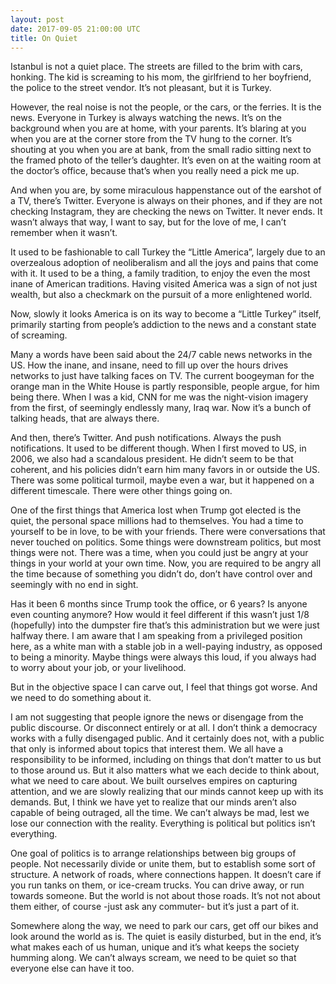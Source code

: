```yaml
---
layout: post
date: 2017-09-05 21:00:00 UTC
title: On Quiet
---
```

Istanbul is not a quiet place. The streets are filled to the brim with cars, honking. The kid is screaming to his mom, the girlfriend to her boyfriend, the police to the street vendor. It’s not pleasant, but it is Turkey.

However, the real noise is not the people, or the cars, or the ferries. It is the news. Everyone in Turkey is always watching the news. It’s on the background when you are at home, with your parents. It’s blaring at you when you are at the corner store from the TV hung to the corner. It’s shouting at you when you are at bank, from the small radio sitting next to the framed photo of the teller’s daughter. It’s even on at the waiting room at the doctor’s office, because that’s when you really need a pick me up.

And when you are, by some miraculous happenstance out of the earshot of a TV, there’s Twitter. Everyone is always on their phones, and if they are not checking Instagram, they are checking the news on Twitter. It never ends. It wasn’t always that way, I want to say, but for the love of me, I can’t remember when it wasn’t.

It used to be fashionable to call Turkey the “Little America”, largely due to an overzealous adoption of neoliberalism and all the joys and pains that come with it. It used to be a thing, a family tradition, to enjoy the even the most inane of American traditions. Having visited America was a sign of not just wealth, but also a checkmark on the pursuit of a more enlightened world.

Now, slowly it looks America is on its way to become a “Little Turkey” itself, primarily starting from people’s addiction to the news and a constant state of screaming.

Many a words have been said about the 24/7 cable news networks in the US. How the inane, and insane, need to fill up over the hours drives networks to just have talking faces on TV. The current boogeyman for the orange man in the White House is partly responsible, people argue, for him being there. When I was a kid, CNN for me was the night-vision imagery from the first, of seemingly endlessly many, Iraq war. Now it’s a bunch of talking heads, that are always there.

And then, there’s Twitter. And push notifications. Always the push notifications.
It used to be different though. When I first moved to US, in 2006, we also had a scandalous president. He didn’t seem to be that coherent, and his policies didn’t earn him many favors in or outside the US. There was some political turmoil, maybe even a war, but it happened on a different timescale. There were other things going on.

One of the first things that America lost when Trump got elected is the quiet, the personal space millions had to themselves. You had a time to yourself to be in love, to be with your friends. There were conversations that never touched on politics. Some things were downstream politics, but most things were not.
There was a time, when you could just be angry at your things in your world at your own time. Now, you are required to be angry all the time because of something you didn’t do, don’t have control over and seemingly with no end in sight.

Has it been 6 months since Trump took the office, or 6 years? Is anyone even counting anymore? How would it feel different if this wasn’t just 1/8 (hopefully) into the dumpster fire that’s this administration but we were just halfway there.
I am aware that I am speaking from a privileged position here, as a white man with a stable job in a well-paying industry, as opposed to being a minority. Maybe things were always this loud, if you always had to worry about your job, or your livelihood.

But in the objective space I can carve out, I feel that things got worse. And we need to do something about it.

I am not suggesting that people ignore the news or disengage from the public discourse. Or disconnect entirely or at all. I don’t think a democracy works with a fully disengaged public. And it certainly does not, with a public that only is informed about topics that interest them. We all have a responsibility to be informed, including on things that don’t matter to us but to those around us.
But it also matters what we each decide to think about, what we need to care about. We built ourselves empires on capturing attention, and we are slowly realizing that our minds cannot keep up with its demands. But, I think we have yet to realize that our minds aren’t also capable of being outraged, all the time. We can’t always be mad, lest we lose our connection with the reality. Everything is political but politics isn’t everything.

One goal of politics is to arrange relationships between big groups of people. Not necessarily divide or unite them, but to establish some sort of structure. A network of roads, where connections happen. It doesn’t care if you run tanks on them, or ice-cream trucks. You can drive away, or run towards someone. But the world is not about those roads. It’s not not about them either, of course -just ask any commuter- but it’s just a part of it.

Somewhere along the way, we need to park our cars, get off our bikes and look around the world as is. The quiet is easily disturbed, but in the end, it’s what makes each of us human, unique and it’s what keeps the society humming along. We can’t always scream, we need to be quiet so that everyone else can have it too. 
